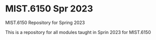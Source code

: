 # MIST.6150 Spr 2023
MIST.6150 Repository for Spring 2023


This is a repository for all modules taught in Sprin 2023 for MIST.6150
